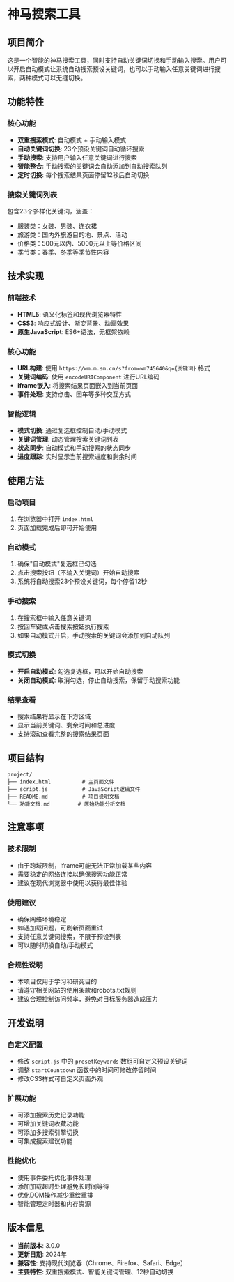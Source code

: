 # 神马搜索工具

## 项目简介
这是一个智能的神马搜索工具，同时支持自动关键词切换和手动输入搜索。用户可以开启自动模式让系统自动搜索预设关键词，也可以手动输入任意关键词进行搜索，两种模式可以无缝切换。

## 功能特性

### 核心功能
- **双重搜索模式**: 自动模式 + 手动输入模式
- **自动关键词切换**: 23个预设关键词自动循环搜索
- **手动搜索**: 支持用户输入任意关键词进行搜索
- **智能整合**: 手动搜索的关键词会自动添加到自动搜索队列
- **定时切换**: 每个搜索结果页面停留12秒后自动切换

### 搜索关键词列表
包含23个多样化关键词，涵盖：
- 服装类：女装、男装、连衣裙
- 旅游类：国内外旅游目的地、景点、活动
- 价格类：500元以内、5000元以上等价格区间
- 季节类：春季、冬季等季节性内容

## 技术实现

### 前端技术
- **HTML5**: 语义化标签和现代浏览器特性
- **CSS3**: 响应式设计、渐变背景、动画效果
- **原生JavaScript**: ES6+语法，无框架依赖

### 核心功能
- **URL构建**: 使用 `https://wm.m.sm.cn/s?from=wm745640&q={关键词}` 格式
- **关键词编码**: 使用 `encodeURIComponent` 进行URL编码
- **iframe嵌入**: 将搜索结果页面嵌入到当前页面
- **事件处理**: 支持点击、回车等多种交互方式

### 智能逻辑
- **模式切换**: 通过复选框控制自动/手动模式
- **关键词管理**: 动态管理搜索关键词列表
- **状态同步**: 自动模式和手动搜索的状态同步
- **进度跟踪**: 实时显示当前搜索进度和剩余时间

## 使用方法

### 启动项目
1. 在浏览器中打开 `index.html`
2. 页面加载完成后即可开始使用

### 自动模式
1. 确保"自动模式"复选框已勾选
2. 点击搜索按钮（不输入关键词）开始自动搜索
3. 系统将自动搜索23个预设关键词，每个停留12秒

### 手动搜索
1. 在搜索框中输入任意关键词
2. 按回车键或点击搜索按钮执行搜索
3. 如果自动模式开启，手动搜索的关键词会添加到自动队列

### 模式切换
- **开启自动模式**: 勾选复选框，可以开始自动搜索
- **关闭自动模式**: 取消勾选，停止自动搜索，保留手动搜索功能

### 结果查看
- 搜索结果将显示在下方区域
- 显示当前关键词、剩余时间和总进度
- 支持滚动查看完整的搜索结果页面

## 项目结构
```
project/
├── index.html          # 主页面文件
├── script.js           # JavaScript逻辑文件
├── README.md           # 项目说明文档
└── 功能文档.md         # 原始功能分析文档
```

## 注意事项

### 技术限制
- 由于跨域限制，iframe可能无法正常加载某些内容
- 需要稳定的网络连接以确保搜索功能正常
- 建议在现代浏览器中使用以获得最佳体验

### 使用建议
- 确保网络环境稳定
- 如遇加载问题，可刷新页面重试
- 支持任意关键词搜索，不限于预设列表
- 可以随时切换自动/手动模式

### 合规性说明
- 本项目仅用于学习和研究目的
- 请遵守相关网站的使用条款和robots.txt规则
- 建议合理控制访问频率，避免对目标服务器造成压力

## 开发说明

### 自定义配置
- 修改 `script.js` 中的 `presetKeywords` 数组可自定义预设关键词
- 调整 `startCountdown` 函数中的时间可修改停留时间
- 修改CSS样式可自定义页面外观

### 扩展功能
- 可添加搜索历史记录功能
- 可增加关键词收藏功能
- 可添加多搜索引擎切换
- 可集成搜索建议功能

### 性能优化
- 使用事件委托优化事件处理
- 添加加载超时处理避免长时间等待
- 优化DOM操作减少重绘重排
- 智能管理定时器和内存资源

## 版本信息
- **当前版本**: 3.0.0
- **更新日期**: 2024年
- **兼容性**: 支持现代浏览器（Chrome、Firefox、Safari、Edge）
- **主要特性**: 双重搜索模式、智能关键词管理、12秒自动切换 